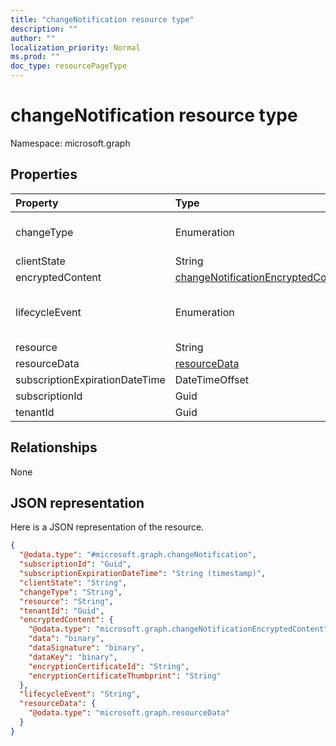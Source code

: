 ```yaml
---
title: "changeNotification resource type"
description: ""
author: ""
localization_priority: Normal
ms.prod: ""
doc_type: resourcePageType
---
```


# changeNotification resource type


Namespace: microsoft.graph



## Properties
|Property|Type|Description|
|:---|:---|:---|
|changeType|Enumeration| Possible values are: `created`, `updated`, `deleted`.|
|clientState|String||
|encryptedContent|[changeNotificationEncryptedContent](../resources/changenotificationencryptedcontent.md)||
|lifecycleEvent|Enumeration| Possible values are: `missed`, `subscriptionRemoved`, `reauthorizationRequired`.|
|resource|String||
|resourceData|[resourceData](../resources/resourcedata.md)||
|subscriptionExpirationDateTime|DateTimeOffset||
|subscriptionId|Guid||
|tenantId|Guid||

## Relationships
None

## JSON representation
Here is a JSON representation of the resource.
<!-- {
  "blockType": "resource",
  "@odata.type": "microsoft.graph.changeNotification"
}
-->
``` json
{
  "@odata.type": "#microsoft.graph.changeNotification",
  "subscriptionId": "Guid",
  "subscriptionExpirationDateTime": "String (timestamp)",
  "clientState": "String",
  "changeType": "String",
  "resource": "String",
  "tenantId": "Guid",
  "encryptedContent": {
    "@odata.type": "microsoft.graph.changeNotificationEncryptedContent",
    "data": "binary",
    "dataSignature": "binary",
    "dataKey": "binary",
    "encryptionCertificateId": "String",
    "encryptionCertificateThumbprint": "String"
  },
  "lifecycleEvent": "String",
  "resourceData": {
    "@odata.type": "microsoft.graph.resourceData"
  }
}
```

